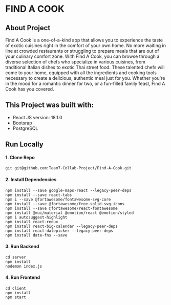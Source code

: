 # FIND A COOK

## About Project

Find A Cook is a one-of-a-kind app that allows you to experience the taste of exotic cuisines right in the comfort of your own home. No more waiting in line at crowded restaurants or struggling to prepare meals that are out of your culinary comfort zone. With Find A Cook, you can browse through a diverse selection of chefs who specialize in various cuisines, from traditional Italian dishes to exotic Thai street food. These talented chefs will come to your home, equipped with all the ingredients and cooking tools necessary to create a delicious, authentic meal just for you. Whether you're in the mood for a romantic dinner for two, or a fun-filled family feast, Find A Cook has you covered.

## This Project was built with:
- React JS version: 18.1.0
- Bootsrap
- PostgreSQL

## Run Locally

#### 1. Clone Repo
```
git git@github.com:Team7-Collab-Project/Find-A-Cook.git
```

#### 2. Install Dependencies
```
npm install --save google-maps-react --legacy-peer-deps
npm install --save react-tabs
npm i --save @fortawesome/fontawesome-svg-core
npm install --save @fortawesome/free-solid-svg-icons
npm install --save @fortawesome/react-fontawesome
npm install @mui/material @emotion/react @emotion/styled
npm i autosuggest-highlight
npm install react-redux
npm install react-big-calendar --legacy-peer-deps
npm install react-datepicker --legacy-peer-deps
npm install date-fns --save

```

#### 3. Run Backend
```
cd server
npm install 
nodemon index.js
```

#### 4. Run Frontend
```
cd client
npm install 
npm start
```
